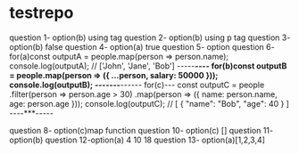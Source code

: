 # testrepo
question 1- option(b) using<link> tag
question 2- option(b) using p tag
question 3- option(b) false
question 4- option(a) true
question 5- option
question 6- 
for(a)const outputA = people.map(person => person.name);
console.log(outputA); // ['John', 'Jane', 'Bob']
-----****----
for(b)const outputB = people.map(person => ({
  ...person,
  salary: 50000
}));
console.log(outputB);
-------****------
for(c)--- const outputC = people
  .filter(person => person.age > 30)
  .map(person => ({
    name: person.name,
    age: person.age
  }));
console.log(outputC); // [ { "name": "Bob", "age": 40 } ]
----***-----

question 8- option(c)map function
question 10- option(c) []
question 11- option(b)
question 12-option(a) 4 10 18
question 13- option(a)[1,2,3,4]
